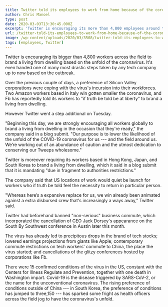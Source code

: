 ```yaml
---
title: Twitter told its employees to work from home because of the coronavirus
author: Chris Manoel
type: post
date: 2020-03-03T13:30:45.000Z
excerpt: 'Twitter is encouraging its more than 4,800 employees around the world to work from home in response to the spread of the coronavirus. It''s one of the most drastic steps taken by any tech company so far in response to the outbreak. Over the last few days, a number of Silicon Valley companies have been&hellip;'
url: /twitter-told-its-employees-to-work-from-home-because-of-the-coronavirus/
image: /wp-content/uploads/2020/03/3508/twitter-told-its-employees-to-work-from-home-because-of-the-coronavirus.jpg
tags: [employees, Twitter]
---
```


Twitter is encouraging its bigger than 4,800 workers across the field to brand a living from dwelling based on the unfold of the coronavirus. It's even handed one of many most drastic steps taken by any tech company up to now based on the outbreak.

Over the previous couple of days, a preference of Silicon Valley corporations were coping with the virus's incursion into their workforces. Two Amazon workers based in Italy win gotten smaller the coronavirus, and Fb has reportedly told its workers to "if truth be told be at liberty" to brand a living from dwelling.

However Twitter went a step additional on Tuesday.

"Beginning this day, we are strongly encouraging all workers globally to brand a living from dwelling in the occasion that they're ready," the company said in a blog submit. "Our purpose is to lower the likelihood of the unfold of the COVID-19 coronavirus for us --- and the field around us. We’re working out of an abundance of caution and the utmost dedication to conserving our Tweeps wholesome."

Twitter is moreover requiring its workers based in Hong Kong, Japan, and South Korea to brand a living from dwelling, which it said in a blog submit that it is mandating "due in fragment to authorities restrictions."

The company said that US locations of work would quiet be launch for workers who if truth be told feel the necessity to return in particular person.

"Whereas here’s a expansive replace for us, we win already been animated against a extra disbursed crew that's increasingly a ways away," Twitter said.

Twitter had beforehand banned "non-serious" business commute, which incorporated the cancellation of CEO Jack Dorsey's appearance on the South By Southwest conference in Austin later this month.

The virus has already led to precipitous drops in the brand of tech stocks; lowered earnings projections from giants like Apple; contemporary commute restrictions on tech workers' commute to China, the place the virus started; and cancellations of the glitzy conferences hosted by corporations like Fb.

There were 15 confirmed conditions of the virus in the US, constant with the Centers for Illness Regulate and Prevention, together with one death in Washington impart. Covid-19 is the disease triggered by SARS-CoV-2, or the name for the unconventional coronavirus. The rising preference of conditions outside of China --- in South Korea, the preference of conditions has jumped to three,150 --- has sparked some fright as health officers across the field jog to have the coronavirus's unfold.
